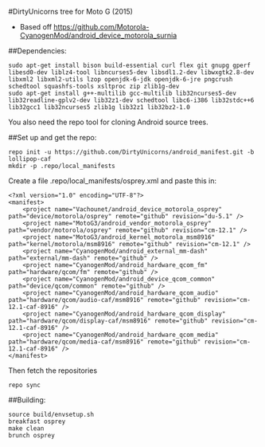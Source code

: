 #DirtyUnicorns tree for Moto G (2015)
* Based off https://github.com/Motorola-CyanogenMod/android_device_motorola_surnia

##Dependencies:
````
sudo apt-get install bison build-essential curl flex git gnupg gperf libesd0-dev liblz4-tool libncurses5-dev libsdl1.2-dev libwxgtk2.8-dev libxml2 libxml2-utils lzop openjdk-6-jdk openjdk-6-jre pngcrush schedtool squashfs-tools xsltproc zip zlib1g-dev
sudo apt-get install g++-multilib gcc-multilib lib32ncurses5-dev lib32readline-gplv2-dev lib32z1-dev schedtool libc6-i386 lib32stdc++6 lib32gcc1 lib32ncurses5 zlib1g lib32z1 lib32bz2-1.0
````
You also need the repo tool for cloning Android source trees.

##Set up and get the repo:
````
repo init -u https://github.com/DirtyUnicorns/android_manifest.git -b lollipop-caf
mkdir -p .repo/local_manifests
````

Create a file .repo/local_manifests/osprey.xml and paste this in:
````
<?xml version="1.0" encoding="UTF-8"?>
<manifest>
    <project name="Vachounet/android_device_motorola_osprey" path="device/motorola/osprey" remote="github" revision="du-5.1" />
    <project name="MotoG3/android_vendor_motorola_osprey" path="vendor/motorola/osprey" remote="github" revision="cm-12.1" />
    <project name="MotoG3/android_kernel_motorola_msm8916" path="kernel/motorola/msm8916" remote="github" revision="cm-12.1" />
    <project name="CyanogenMod/android_external_mm-dash" path="external/mm-dash" remote="github" />
    <project name="CyanogenMod/android_hardware_qcom_fm" path="hardware/qcom/fm" remote="github" />
    <project name="CyanogenMod/android_device_qcom_common" path="device/qcom/common" remote="github" />
    <project name="CyanogenMod/android_hardware_qcom_audio" path="hardware/qcom/audio-caf/msm8916" remote="github" revision="cm-12.1-caf-8916" />
    <project name="CyanogenMod/android_hardware_qcom_display" path="hardware/qcom/display-caf/msm8916" remote="github" revision="cm-12.1-caf-8916" />
    <project name="CyanogenMod/android_hardware_qcom_media" path="hardware/qcom/media-caf/msm8916" remote="github" revision="cm-12.1-caf-8916" />	
</manifest>
````

Then fetch the repositories
````
repo sync
````

##Building:
````
source build/envsetup.sh
breakfast osprey
make clean
brunch osprey
````

